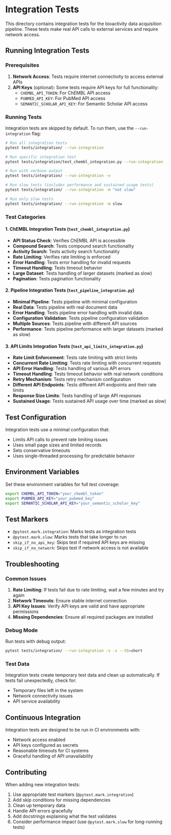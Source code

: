 # Integration Tests

This directory contains integration tests for the bioactivity data acquisition pipeline. These tests make real API calls to external services and require network access.

## Running Integration Tests

### Prerequisites

1. **Network Access**: Tests require internet connectivity to access external APIs
2. **API Keys** (optional): Some tests require API keys for full functionality:
   - `CHEMBL_API_TOKEN`: For ChEMBL API access
   - `PUBMED_API_KEY`: For PubMed API access
   - `SEMANTIC_SCHOLAR_API_KEY`: For Semantic Scholar API access

### Running Tests

Integration tests are skipped by default. To run them, use the `--run-integration` flag:

```bash
# Run all integration tests
pytest tests/integration/ --run-integration

# Run specific integration test
pytest tests/integration/test_chembl_integration.py --run-integration

# Run with verbose output
pytest tests/integration/ --run-integration -v

# Run slow tests (includes performance and sustained usage tests)
pytest tests/integration/ --run-integration -m "not slow"

# Run only slow tests
pytest tests/integration/ --run-integration -m slow
```

### Test Categories

#### 1. ChEMBL Integration Tests (`test_chembl_integration.py`)
- **API Status Check**: Verifies ChEMBL API is accessible
- **Compound Search**: Tests compound search functionality
- **Activity Search**: Tests activity search functionality
- **Rate Limiting**: Verifies rate limiting is enforced
- **Error Handling**: Tests error handling for invalid requests
- **Timeout Handling**: Tests timeout behavior
- **Large Dataset**: Tests handling of larger datasets (marked as slow)
- **Pagination**: Tests pagination functionality

#### 2. Pipeline Integration Tests (`test_pipeline_integration.py`)
- **Minimal Pipeline**: Tests pipeline with minimal configuration
- **Real Data**: Tests pipeline with real document data
- **Error Handling**: Tests pipeline error handling with invalid data
- **Configuration Validation**: Tests pipeline configuration validation
- **Multiple Sources**: Tests pipeline with different API sources
- **Performance**: Tests pipeline performance with larger datasets (marked as slow)

#### 3. API Limits Integration Tests (`test_api_limits_integration.py`)
- **Rate Limit Enforcement**: Tests rate limiting with strict limits
- **Concurrent Rate Limiting**: Tests rate limiting with concurrent requests
- **API Error Handling**: Tests handling of various API errors
- **Timeout Handling**: Tests timeout behavior with real network conditions
- **Retry Mechanism**: Tests retry mechanism configuration
- **Different API Endpoints**: Tests different API endpoints and their rate limits
- **Response Size Limits**: Tests handling of large API responses
- **Sustained Usage**: Tests sustained API usage over time (marked as slow)

## Test Configuration

Integration tests use a minimal configuration that:

- Limits API calls to prevent rate limiting issues
- Uses small page sizes and limited records
- Sets conservative timeouts
- Uses single-threaded processing for predictable behavior

## Environment Variables

Set these environment variables for full test coverage:

```bash
export CHEMBL_API_TOKEN="your_chembl_token"
export PUBMED_API_KEY="your_pubmed_key"
export SEMANTIC_SCHOLAR_API_KEY="your_semantic_scholar_key"
```

## Test Markers

- `@pytest.mark.integration`: Marks tests as integration tests
- `@pytest.mark.slow`: Marks tests that take longer to run
- `skip_if_no_api_key`: Skips test if required API keys are missing
- `skip_if_no_network`: Skips test if network access is not available

## Troubleshooting

### Common Issues

1. **Rate Limiting**: If tests fail due to rate limiting, wait a few minutes and try again
2. **Network Timeouts**: Ensure stable internet connection
3. **API Key Issues**: Verify API keys are valid and have appropriate permissions
4. **Missing Dependencies**: Ensure all required packages are installed

### Debug Mode

Run tests with debug output:

```bash
pytest tests/integration/ --run-integration -v -s --tb=short
```

### Test Data

Integration tests create temporary test data and clean up automatically. If tests fail unexpectedly, check for:

- Temporary files left in the system
- Network connectivity issues
- API service availability

## Continuous Integration

Integration tests are designed to be run in CI environments with:

- Network access enabled
- API keys configured as secrets
- Reasonable timeouts for CI systems
- Graceful handling of API unavailability

## Contributing

When adding new integration tests:

1. Use appropriate test markers (`@pytest.mark.integration`)
2. Add skip conditions for missing dependencies
3. Clean up temporary data
4. Handle API errors gracefully
5. Add docstrings explaining what the test validates
6. Consider performance impact (use `@pytest.mark.slow` for long-running tests)
